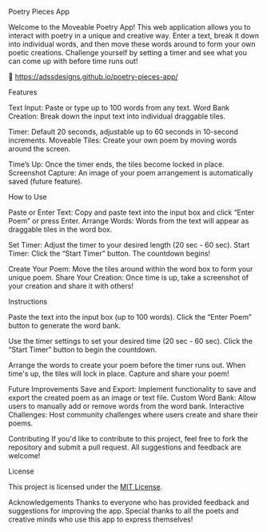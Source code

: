 Poetry Pieces App

Welcome to the Moveable Poetry App! This web application allows you to interact with poetry in a unique and creative way. Enter a text, break it down into individual words, and then move these words around to form your own poetic creations. Challenge yourself by setting a timer and see what you can come up with before time runs out!

🚀  https://adssdesigns.github.io/poetry-pieces-app/

Features

Text Input: Paste or type up to 100 words from any text.
Word Bank Creation: Break down the input text into individual draggable tiles.

Timer: Default 20 seconds, adjustable up to 60 seconds in 10-second increments.
Moveable Tiles: Create your own poem by moving words around the screen.

Time’s Up: Once the timer ends, the tiles become locked in place.
Screenshot Capture: An image of your poem arrangement is automatically saved (future feature).

How to Use

Paste or Enter Text: Copy and paste text into the input box and click “Enter Poem” or press Enter.
Arrange Words: Words from the text will appear as draggable tiles in the word box.

Set Timer: Adjust the timer to your desired length (20 sec - 60 sec).
Start Timer: Click the “Start Timer” button. The countdown begins!

Create Your Poem: Move the tiles around within the word box to form your unique poem.
Share Your Creation: Once time is up, take a screenshot of your creation and share it with others!

Instructions

Paste the text into the input box (up to 100 words).
Click the “Enter Poem” button to generate the word bank.

Use the timer settings to set your desired time (20 sec - 60 sec).
Click the “Start Timer” button to begin the countdown.

Arrange the words to create your poem before the timer runs out.
When time's up, the tiles will lock in place. Capture and share your poem!



Future Improvements
Save and Export: Implement functionality to save and export the created poem as an image or text file.
Custom Word Bank: Allow users to manually add or remove words from the word bank.
Interactive Challenges: Host community challenges where users create and share their poems.

Contributing
If you'd like to contribute to this project, feel free to fork the repository and submit a pull request. All suggestions and feedback are welcome!

License

This project is licensed under the [MIT License](LICENSE).


Acknowledgements
Thanks to everyone who has provided feedback and suggestions for improving the app.
Special thanks to all the poets and creative minds who use this app to express themselves!

